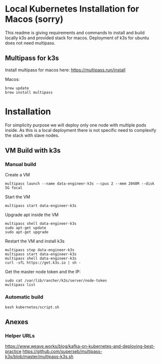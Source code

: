 # Local Kubernetes Installation for Macos (sorry)

This readme is giving requirements and commands to install and build locally k3s and provided stack for macos. Deployment of k3s for ubuntu does not need multipass.

## Multipass for k3s

Install multipass for macos here: https://multipass.run/install

Macos:
```
brew update
brew install multipass
```

# Installation

For simplicity purpose we will deploy only one node with multiple pods inside. As this is a local deployment there is not specific need to complexify the stack with slave nodes.

## VM Build with k3s

### Manual build

Create a VM
```
multipass launch --name data-engineer-k3s --cpus 2 --mem 2048M --disk 5G focal
```

Start the VM
```
multipass start data-engineer-k3s
```

Upgrade apt inside the VM
```
multipass shell data-engineer-k3s
sudo apt-get update
sudo apt-get upgrade
```

Restart the VM and install k3s
```
multipass stop data-engineer-k3s
multipass start data-engineer-k3s
multipass shell data-engineer-k3s
curl -sfL https://get.k3s.io | sh -
```

Get the master node token and the IP:
```
sudo cat /var/lib/rancher/k3s/server/node-token
multipass list
```

### Automatic build
```
bash kubernetes/script.sh
```

## Anexes

### Helper URLs
https://www.weave.works/blog/kafka-on-kubernetes-and-deploying-best-practice
https://github.com/superseb/multipass-k3s/blob/master/multipass-k3s.sh